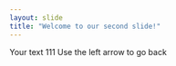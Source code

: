 ```yaml
---
layout: slide
title: "Welcome to our second slide!"
---
```

Your text 111
Use the left arrow to go back
